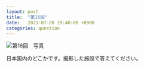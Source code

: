```yaml
---
layout: post
title:  "第16回"
date:   2021-07-20 19:40:00 +0900
categories: question
---
```


![第16回　写真](/kokodoko/images/q16.jpg)

日本国内のどこかです。撮影した施設で答えてください。